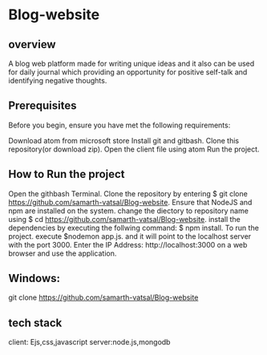 # Blog-website

## overview

A blog web platform made for writing unique ideas and it also can be used for daily journal which providing an opportunity for positive self-talk and identifying negative thoughts.

## Prerequisites

Before you begin, ensure you have met the following requirements:

Download atom from microsoft store
Install git and gitbash.
Clone this repository(or download zip).
Open the client file using atom
Run the project.

## How to Run the project

Open the githbash Terminal.
Clone the repository by entering $ git clone https://github.com/samarth-vatsal/Blog-website.
Ensure that NodeJS and npm are installed on the system.
change the diectory to repository name using $ cd https://github.com/samarth-vatsal/Blog-website.
install the dependencies by executing the follwing command: $ npm install.
To run the project. execute $nodemon app.js. and it will point to the localhost server with the port 3000.
Enter the IP Address: http://localhost:3000 on a web browser and use the application.

## Windows:

git clone https://github.com/samarth-vatsal/Blog-website

## tech stack

client: Ejs,css,javascript
server:node.js,mongodb

